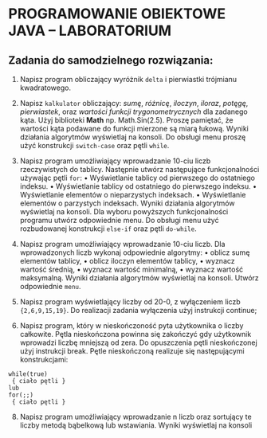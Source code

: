 # PROGRAMOWANIE OBIEKTOWE JAVA – LABORATORIUM

## Zadania do samodzielnego rozwiązania:

1. Napisz program obliczający wyróżnik `delta` i pierwiastki trójmianu kwadratowego.

2. Napisz `kalkulator` obliczający: *sumę*, *różnicę*, *iloczyn*, *iloraz*, *potęgę*, *pierwiastek*, oraz *wartości 
funkcji trygonometrycznych* dla zadanego kąta. Użyj biblioteki **Math** np. Math.Sin(2.5). Proszę 
pamiętać, że wartości kąta podawane do funkcji mierzone są miarą łukową. Wyniki działania 
algorytmów wyświetlaj na konsoli. Do obsługi menu proszę użyć konstrukcji `switch-case` oraz pętli 
`while`.

3. Napisz program umożliwiający wprowadzanie 10-ciu liczb rzeczywistych do tablicy. Następnie 
utwórz następujące funkcjonalności używając pętli `for`:
• Wyświetlanie tablicy od pierwszego do ostatniego indeksu.
• Wyświetlanie tablicy od ostatniego do pierwszego indeksu.
• Wyświetlanie elementów o nieparzystych indeksach.
• Wyświetlanie elementów o parzystych indeksach.
Wyniki działania algorytmów wyświetlaj na konsoli. Dla wyboru powyższych funkcjonalności 
programu utwórz odpowiednie menu. Do obsługi menu użyć rozbudowanej konstrukcji `else-if` oraz pętli 
`do-while`.

4. Napisz program umożliwiający wprowadzanie 10-ciu liczb. Dla wprowadzonych liczb wykonaj 
odpowiednie algorytmy:
• oblicz sumę elementów tablicy,
• oblicz iloczyn elementów tablicy,
• wyznacz wartość średnią,
• wyznacz wartość minimalną,
• wyznacz wartość maksymalną.
Wyniki działania algorytmów wyświetlaj na konsoli. Utwórz odpowiednie `menu`.

5. Napisz program wyświetlający liczby od 20-0, z wyłączeniem liczb `{2,6,9,15,19}`. Do realizacji 
zadania wyłączenia użyj instrukcji continue;

6. Napisz program, który w nieskończoność pyta użytkownika o liczby całkowite. Pętla nieskończona 
powinna się zakończyć gdy użytkownik wprowadzi liczbę mniejszą od zera. Do opuszczenia pętli 
nieskończonej użyj instrukcji break. Pętle nieskończoną realizuje się następującymi konstrukcjami:
```
while(true)
 { ciało pętli }
lub
for(;;)
 { ciało pętli }
```
8. Napisz program umożliwiający wprowadzanie n liczb oraz sortujący te liczby metodą bąbelkową 
lub wstawiania. Wyniki wyświetlaj na konsoli
